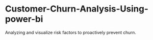 # Customer-Churn-Analysis-Using-power-bi
 Analyzing and visualize risk factors to proactively prevent churn. 
